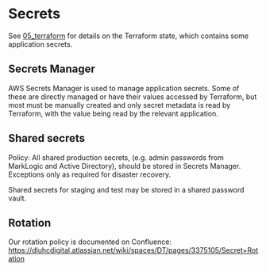 # Secrets

See [05_terraform](./05_terraform.md) for details on the Terraform state, which contains some application secrets.

## Secrets Manager

AWS Secrets Manager is used to manage application secrets.
Some of these are directly managed or have their values accessed by Terraform,
but most must be manually created and only secret metadata is read by Terraform, with the value being read by the relevant application.

## Shared secrets

Policy: All shared production secrets, (e.g. admin passwords from MarkLogic and Active Directory), should be stored in Secrets Manager.
Exceptions only as required for disaster recovery.

Shared secrets for staging and test may be stored in a shared password vault.

## Rotation

Our rotation policy is documented on Confluence: <https://dluhcdigital.atlassian.net/wiki/spaces/DT/pages/3375105/Secret+Rotation>
